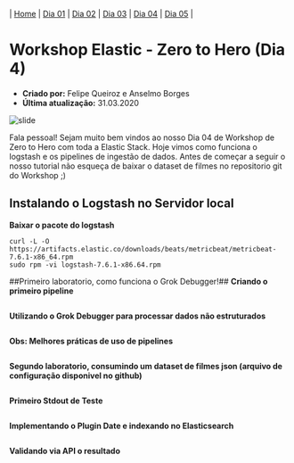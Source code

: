 | [Home](https://techlipe.github.io/Workshop-Zero-To-Hero) | [Dia 01](https://techlipe.github.io/Workshop-Zero-To-Hero/dia01-configuracoes) | [Dia 02](https://techlipe.github.io/Workshop-Zero-To-Hero/dia02-observabilidade) | [Dia 03](https://techlipe.github.io/Workshop-Zero-To-Hero/dia03-elasticsearch) | [Dia 04](https://techlipe.github.io/Workshop-Zero-To-Hero/dia04-logstash) | [Dia 05](https://techlipe.github.io/Workshop-Zero-To-Hero/dia05-kibana) | 

# Workshop Elastic - Zero to Hero (Dia 4)
* **Criado por:** Felipe Queiroz e Anselmo Borges <br>
* **Última atualização:** 31.03.2020

![slide](https://github.com/AnselmoBorges/zerotohero/blob/master/Slide1.jpg)

Fala pessoal! Sejam muito bem vindos ao nosso Dia 04 de Workshop de Zero to Hero com toda a Elastic Stack. Hoje vimos como funciona o logstash e os pipelines de ingestão de dados. Antes de começar a seguir o nosso tutorial não esqueça de baixar o dataset de filmes no repositorio git do Workshop ;)


## Instalando o Logstash no Servidor local
**Baixar o pacote do logstash**
```
curl -L -O https://artifacts.elastic.co/downloads/beats/metricbeat/metricbeat-7.6.1-x86_64.rpm
sudo rpm -vi logstash-7.6.1-x86.64.rpm
```

##Primeiro laboratorio, como funciona o Grok Debugger!##
**Criando o primeiro pipeline**
```
```

**Utilizando o Grok Debugger para processar dados não estruturados**
```
```

**Obs: Melhores práticas de uso de pipelines**
```
```

**Segundo laboratorio, consumindo um dataset de filmes json (arquivo de configuração disponivel no github)**
```
```

**Primeiro Stdout de Teste**
```
```

**Implementando o Plugin Date e indexando no Elasticsearch**
```
```

**Validando via API o resultado**
```
```

